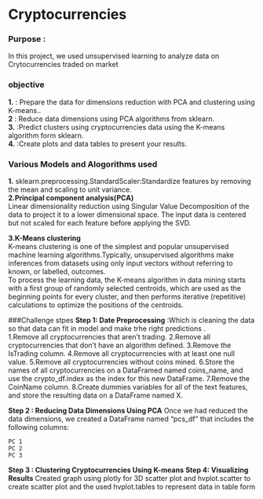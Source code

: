 # Cryptocurrencies
### Purpose : 
In this project, we used unsupervised learning to analyze data on Crytocurrencies traded on market 

### objective 

**1.** : Prepare the data for dimensions reduction with PCA and clustering using K-means..<BR>
**2** :  Reduce data dimensions using PCA algorithms from sklearn.<BR>
**3.** :Predict clusters using cryptocurrencies data using the K-means algorithm form sklearn.<BR>
**4.** :Create  plots and data tables to present your results.<BR>


### Various Models  and Alogorithms used 
**1.** sklearn.preprocessing.StandardScaler:Standardize features by removing the mean and scaling to unit variance.<BR>
**2.Principal component analysis(PCA)**<BR>
Linear dimensionality reduction using Singular Value Decomposition of the data to project it to a lower dimensional space. The input data is centered but not scaled for each feature before applying the SVD.

**3.K-Means clustering** <BR>
  K-means clustering is one of the simplest and popular unsupervised machine learning algorithms.Typically, unsupervised algorithms make inferences from datasets using only input vectors without referring to known, or labelled, outcomes.<BR>
To process the learning data, the K-means algorithm in data mining starts with a first group of randomly selected centroids, which are used as the beginning points for every cluster, and then performs iterative (repetitive) calculations to optimize the positions of the centroids.
  
  ###Challenge stpes 
**Step 1: Date Preprocessing** :Which is cleaning the data so that data can fit in model and make trhe right predictions .<BR>
1.Remove all cryptocurrencies that aren’t trading.
2.Remove all cryptocurrencies that don’t have an algorithm defined.
3.Remove the IsTrading column.
4.Remove all cryptocurrencies with at least one null value.
5.Remove all cryptocurrencies without coins mined.
6.Store the names of all cryptocurrencies on a DataFramed named coins_name, and use the crypto_df.index as the index for this new DataFrame.
7.Remove the CoinName column.
8.Create dummies variables for all of the text features, and store the resulting data on a DataFrame named X.
  
**Step 2 : Reducing Data Dimensions Using PCA**
Once we had reduced the data dimensions, we created a DataFrame named “pcs_df” that includes the following columns:

    PC 1
    PC 2
    PC 3
**Step 3 : Clustering Cryptocurrencies Using K-means**
**Step 4: Visualizing Results**
Created graph using plotly for 3D scatter plot and hvplot.scatter to create scatter plot and the used hvplot.tables to represent data in table form  
